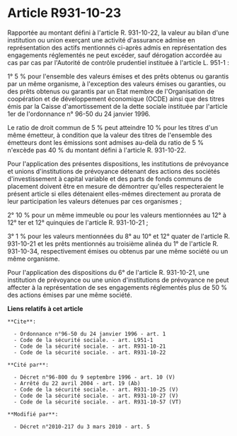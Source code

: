 # Article R931-10-23

Rapportée au montant défini à l'article R. 931-10-22, la valeur au bilan d'une institution ou union exerçant une activité
d'assurance admise en représentation des actifs mentionnés ci-après admis en représentation des engagements réglementés ne
peut excéder, sauf dérogation accordée au cas par cas par    l'Autorité de contrôle prudentiel instituée à l'article L.
951-1 : 

1° 5 % pour l'ensemble des valeurs émises et des prêts obtenus ou garantis par un même organisme, à l'exception des valeurs
émises ou garanties, ou des prêts obtenus ou garantis par un Etat membre de l'Organisation de coopération et de développement
économique (OCDE) ainsi que des titres émis par la Caisse d'amortissement de la dette sociale instituée par l'article 1er de
l'ordonnance n° 96-50 du 24 janvier 1996. 

Le ratio de droit commun de 5 % peut atteindre 10 % pour les titres d'un même émetteur, à condition que la valeur des titres
de l'ensemble des émetteurs dont les émissions sont admises au-delà du ratio de 5 % n'excède pas 40 % du montant défini à
l'article R. 931-10-22. 

Pour l'application des présentes dispositions, les institutions de prévoyance et unions d'institutions de prévoyance détenant
des actions des sociétés d'investissement à capital variable et des parts de fonds communs de placement doivent être en
mesure de démontrer qu'elles respecteraient le présent article si elles détenaient elles-mêmes directement au prorata de leur
participation les valeurs détenues par ces organismes ; 

2° 10 % pour un même immeuble ou pour les valeurs mentionnées au 12° à 12° ter et 12° quinquies de l'article R. 931-10-21 ; 

3° 1 % pour les valeurs mentionnées du 8° au 10° et 12° quater de l'article R. 931-10-21 et les prêts mentionnés au troisième
alinéa du 1° de l'article R. 931-10-34, respectivement émises ou obtenus par une même société ou un même organisme. 

Pour l'application des dispositions du 6° de l'article R. 931-10-21, une institution de prévoyance ou une union
d'institutions de prévoyance ne peut affecter à la représentation de ses engagements réglementés plus de 50 % des actions
émises par une même société.

**Liens relatifs à cet article**

	**Cite**:

	  - Ordonnance n°96-50 du 24 janvier 1996 - art. 1
	  - Code de la sécurité sociale. - art. L951-1
	  - Code de la sécurité sociale. - art. R931-10-21
	  - Code de la sécurité sociale. - art. R931-10-22

	**Cité par**:

	  - Décret n°96-800 du 9 septembre 1996 - art. 10 (V)
	  - Arrêté du 22 avril 2004 - art. 19 (Ab)
	  - Code de la sécurité sociale. - art. R931-10-25 (V)
	  - Code de la sécurité sociale. - art. R931-10-27 (V)
	  - Code de la sécurité sociale. - art. R931-10-57 (VT)

	**Modifié par**:

	  - Décret n°2010-217 du 3 mars 2010 - art. 5
